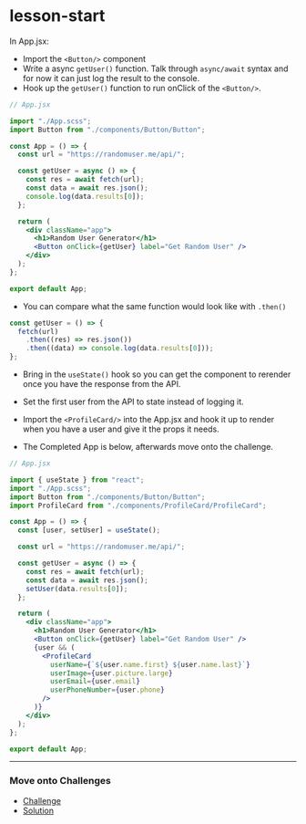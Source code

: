 # lesson-start

In App.jsx:

- Import the `<Button/>` component
- Write a async `getUser()` function. Talk through `async/await` syntax and for now it can just log the result to the console.
- Hook up the `getUser()` function to run onClick of the `<Button/>`.

```jsx
// App.jsx

import "./App.scss";
import Button from "./components/Button/Button";

const App = () => {
  const url = "https://randomuser.me/api/";

  const getUser = async () => {
    const res = await fetch(url);
    const data = await res.json();
    console.log(data.results[0]);
  };

  return (
    <div className="app">
      <h1>Random User Generator</h1>
      <Button onClick={getUser} label="Get Random User" />
    </div>
  );
};

export default App;
```

- You can compare what the same function would look like with `.then()`

```jsx
const getUser = () => {
  fetch(url)
    .then((res) => res.json())
    .then((data) => console.log(data.results[0]));
};
```

- Bring in the `useState()` hook so you can get the component to rerender once you have the response from the API.
- Set the first user from the API to state instead of logging it.
- Import the `<ProfileCard/>` into the App.jsx and hook it up to render when you have a user and give it the props it needs.

- The Completed App is below, afterwards move onto the challenge.

```jsx
// App.jsx

import { useState } from "react";
import "./App.scss";
import Button from "./components/Button/Button";
import ProfileCard from "./components/ProfileCard/ProfileCard";

const App = () => {
  const [user, setUser] = useState();

  const url = "https://randomuser.me/api/";

  const getUser = async () => {
    const res = await fetch(url);
    const data = await res.json();
    setUser(data.results[0]);
  };

  return (
    <div className="app">
      <h1>Random User Generator</h1>
      <Button onClick={getUser} label="Get Random User" />
      {user && (
        <ProfileCard
          userName={`${user.name.first} ${user.name.last}`}
          userImage={user.picture.large}
          userEmail={user.email}
          userPhoneNumber={user.phone}
        />
      )}
    </div>
  );
};

export default App;
```

---

### Move onto Challenges

- [Challenge](./challenge/challenge.md)
- [Solution](./challenge/solution.md)
